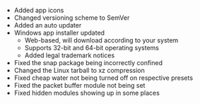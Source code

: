 * Added app icons
* Changed versioning scheme to SemVer
* Added an auto updater
* Windows app installer updated
  * Web-based, will download according to your system
  * Supports 32-bit and 64-bit operating systems
  * Added legal trademark notices
* Fixed the snap package being incorrectly confined
* Changed the Linux tarball to xz compression
* Fixed cheap water not being turned off on respective presets
* Fixed the packet buffer module not being set
* Fixed hidden modules showing up in some places
